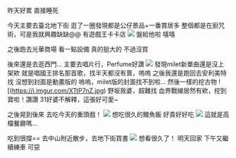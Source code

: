 昨天好累
直接睡死


今天主要去臺北地下街
逛了一圈發現都是公仔景品+一番賞居多
整個都是在廚咒術，可是我就興趣缺缺@@
有遊戲王卡卡店
![](https://i.imgur.com/Ypnw8aO.jpg)
盤給他啦
嘻嘻


之後跑去光華商場
看一點設備
真的挺大的
不過沒買


後來還是去逛西門…
主要去唱片行，Perfume好讚
![](https://i.imgur.com/50GTaTL.jpg)
發現milet新單曲還是沒上架欸
就是唱國王排名那首歌，找半天都沒有賣，嗚嗚
之後我還是跑回去安利美特找
沒想到封面是動畫版的
嗚嗚，milet版的封面找不到啦…
然後一樣的挖古物
![(https://i.imgur.com/XTtP7nZ.jpg)
野坂我婆，超難找
血界戰線居然有欸，挖到寶啦！讚讚
31好婆不解釋，這張好可愛~



之後晃到後來
去吃今天的重頭戲！
![](https://i.imgur.com/xUqAX7Q.jpg)
想吃很久的鰻魚飯
好貴好好吃
![](https://i.imgur.com/oDXphoc.jpg)
這就是高檔餐廳嗎…



吃到很撐==
去中山附近散步，去地下街買書
![](https://i.imgur.com/efAMBgj.jpg)
想看很久了！
明天回家
下午又繼續練車
可惡
<!-- ##{"timestamp":1647144000}## -->
